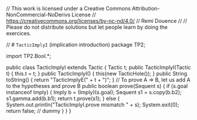 
// This work is licensed under a Creative Commons Attribution-NonCommercial-NoDerivs License
// https://creativecommons.org/licenses/by-nc-nd/4.0/
// Remi Douence
//
// Please do not distribute solutions but let people learn by doing the exercices.

// # `TacticImplyI` (implication introduction) 
package TP2;

import TP2.Bool.*;

public class TacticImplyI extends Tactic {
	Tactic t;
	public TacticImplyI(Tactic t) {
		this.t = t;
	}
	public TacticImplyI() {
		this(new TacticHole());
	}
	public String toString() {
		return "TacticImplyE(" + t + ")";
	}
	// To prove A => B, let us add A to the hypotheses and prove B
	public boolean prove(Sequent s) {
		if (s.goal instanceof Imply) {
			Imply b = (Imply)(s.goal);
			Sequent s1 = s.copy(b.b2);
			s1.gamma.add(b.b1);
			return t.prove(s1);
		} else {
			System.out.println("TacticImplyI.prove mismatch " + s);
			System.exit(0);
			return false; // dummy
		}
	}
}

